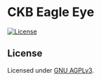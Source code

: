 # CKB Eagle Eye

[![License]](#license)

[License]: https://img.shields.io/github/license/yangby-cryptape/ckb-eagle-eye.svg

## License

Licensed under [GNU AGPLv3].

[GNU AGPLv3]: LICENSE
